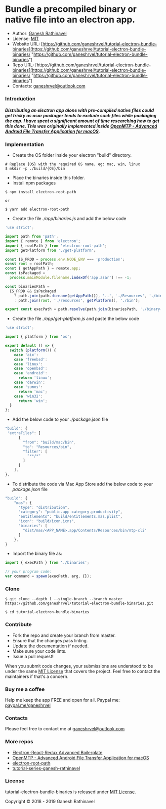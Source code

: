 # Bundle a precompiled binary or native file into an electron app.

- Author: [Ganesh Rathinavel](https://www.linkedin.com/in/ganeshrvel "Ganesh Rathinavel")
- License: [MIT](https://github.com/ganeshrvel/tutorial-electron-bundle-binaries/blob/master/LICENSE "MIT")
- Website URL: [https://github.com/ganeshrvel/tutorial-electron-bundle-binaries](https://github.com/ganeshrvel/tutorial-electron-bundle-binaries/ "https://github.com/ganeshrvel/tutorial-electron-bundle-binaries")
- Repo URL: [https://github.com/ganeshrvel/tutorial-electron-bundle-binaries](https://github.com/ganeshrvel/tutorial-electron-bundle-binaries/ "https://github.com/ganeshrvel/tutorial-electron-bundle-binaries")
- Contacts: ganeshrvel@outlook.com


### Introduction

##### Distributing an electron app alone with pre-compiled native files could get tricky as asar packager tends to exclude such files while packaging the app. I have spent a significant amount of time researching how to get this done. This was originally implemented inside [OpenMTP - Advanced Android File Transfer Application for macOS](https://github.com/ganeshrvel/openmtp "OpenMTP - Advanced Android File Transfer Application for macOS").

### Implementation

- Create the OS folder inside your electron "build" directory.

```shell
# Replace {OS} with the required OS name. eg: mac, win, linux
$ mkdir -p ./build/{OS}/bin
```

- Place the binaries inside this folder.
- Install npm packages

```shell
$ npm install electron-root-path

or 

$ yarn add electron-root-path
```

- Create the file *./app/binaries.js* and add the below code

```javascript
'use strict';

import path from 'path';
import { remote } from 'electron';
import { rootPath } from 'electron-root-path';
import getPlatform from './get-platform';

const IS_PROD = process.env.NODE_ENV === 'production';
const root = rootPath;
const { getAppPath } = remote.app;
const isPackaged =
  process.mainModule.filename.indexOf('app.asar') !== -1;

const binariesPath =
  IS_PROD && isPackaged
    ? path.join(path.dirname(getAppPath()), '..', './Resources', './bin')
    : path.join(root, './resources', getPlatform(), './bin');

export const execPath = path.resolve(path.join(binariesPath, './binary-file'));
```

- Create the file *./app/get-platform.js* and paste the below code

```javascript
'use strict';

import { platform } from 'os';

export default () => {
  switch (platform()) {
    case 'aix':
    case 'freebsd':
    case 'linux':
    case 'openbsd':
    case 'android':
      return 'linux';
    case 'darwin':
    case 'sunos':
      return 'mac';
    case 'win32':
      return 'win';
  }
};
```

- Add the below code to your *./package.json* file

```javascript
"build": {
 "extraFiles": [
      {
        "from": "build/mac/bin",
        "to": "Resources/bin",
        "filter": [
          "**/*"
        ]
      }
    ],
},
```

- To distribute the code via Mac App Store add the below code to your *package.json* file

```javascript
"build": {
	"mas": {
      "type": "distribution",
      "category": "public.app-category.productivity",
      "entitlements": "build/entitlements.mas.plist",
      "icon": "build/icon.icns",
      "binaries": [
        "dist/mas/<APP_NAME>.app/Contents/Resources/bin/mtp-cli"
      ]
    },
}
```


- Import the binary file as:

```javascript
import { execPath } from './binaries';

// your program code:
var command = spawn(execPath, arg, {});
```


### Clone
```shell
$ git clone --depth 1 --single-branch --branch master https://github.com/ganeshrvel/tutorial-electron-bundle-binaries.git

$ cd tutorial-electron-bundle-binaries
```

### Contribute
- Fork the repo and create your branch from master.
- Ensure that the changes pass linting.
- Update the documentation if needed.
- Make sure your code lints.
- Issue a pull request!

When you submit code changes, your submissions are understood to be under the same [MIT License](https://github.com/ganeshrvel/tutorial-electron-bundle-binaries/blob/master/LICENSE "MIT License") that covers the project. Feel free to contact the maintainers if that's a concern.


### Buy me a coffee
Help me keep the app FREE and open for all.
Paypal me: [paypal.me/ganeshrvel](https://paypal.me/ganeshrvel "paypal.me/ganeshrvel")

### Contacts
Please feel free to contact me at ganeshrvel@outlook.com

### More repos
- [Electron-React-Redux Advanced Boilerplate](https://github.com/ganeshrvel/electron-react-redux-advanced-boilerplate "Electron React Redux advanced boilerplate")
- [OpenMTP  - Advanced Android File Transfer Application for macOS](https://github.com/ganeshrvel/openmtp "OpenMTP  - Advanced Android File Transfer Application for macOS")
- [electron-root-path](https://github.com/ganeshrvel/npm-electron-root-path "Get the root path of an Electron Application")
- [tutorial-series-ganesh-rathinavel](https://github.com/ganeshrvel/tutorial-series-ganesh-rathinavel "Tutorial Series by Ganesh Rathinavel")

### License
tutorial-electron-bundle-binaries is released under [MIT License](https://github.com/ganeshrvel/tutorial-electron-bundle-binaries/blob/master/LICENSE "MIT License").

Copyright © 2018 - 2019 Ganesh Rathinavel
